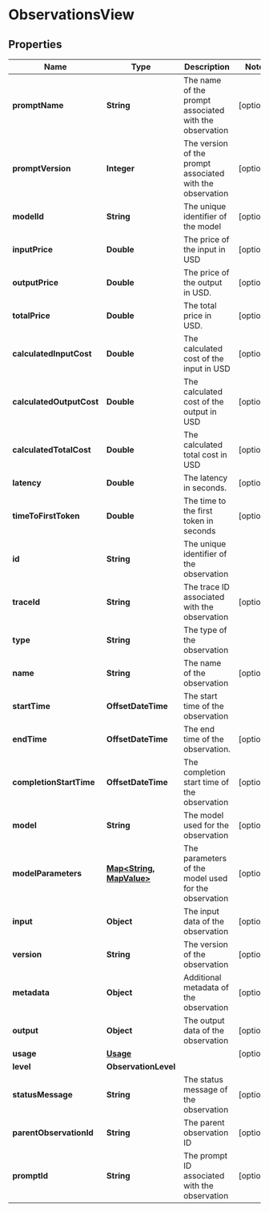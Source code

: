 

# ObservationsView


## Properties

| Name | Type | Description | Notes |
|------------ | ------------- | ------------- | -------------|
|**promptName** | **String** | The name of the prompt associated with the observation |  [optional] |
|**promptVersion** | **Integer** | The version of the prompt associated with the observation |  [optional] |
|**modelId** | **String** | The unique identifier of the model |  [optional] |
|**inputPrice** | **Double** | The price of the input in USD |  [optional] |
|**outputPrice** | **Double** | The price of the output in USD. |  [optional] |
|**totalPrice** | **Double** | The total price in USD. |  [optional] |
|**calculatedInputCost** | **Double** | The calculated cost of the input in USD |  [optional] |
|**calculatedOutputCost** | **Double** | The calculated cost of the output in USD |  [optional] |
|**calculatedTotalCost** | **Double** | The calculated total cost in USD |  [optional] |
|**latency** | **Double** | The latency in seconds. |  [optional] |
|**timeToFirstToken** | **Double** | The time to the first token in seconds |  [optional] |
|**id** | **String** | The unique identifier of the observation |  |
|**traceId** | **String** | The trace ID associated with the observation |  [optional] |
|**type** | **String** | The type of the observation |  |
|**name** | **String** | The name of the observation |  [optional] |
|**startTime** | **OffsetDateTime** | The start time of the observation |  |
|**endTime** | **OffsetDateTime** | The end time of the observation. |  [optional] |
|**completionStartTime** | **OffsetDateTime** | The completion start time of the observation |  [optional] |
|**model** | **String** | The model used for the observation |  [optional] |
|**modelParameters** | [**Map&lt;String, MapValue&gt;**](MapValue.md) | The parameters of the model used for the observation |  [optional] |
|**input** | **Object** | The input data of the observation |  [optional] |
|**version** | **String** | The version of the observation |  [optional] |
|**metadata** | **Object** | Additional metadata of the observation |  [optional] |
|**output** | **Object** | The output data of the observation |  [optional] |
|**usage** | [**Usage**](Usage.md) |  |  [optional] |
|**level** | **ObservationLevel** |  |  |
|**statusMessage** | **String** | The status message of the observation |  [optional] |
|**parentObservationId** | **String** | The parent observation ID |  [optional] |
|**promptId** | **String** | The prompt ID associated with the observation |  [optional] |



